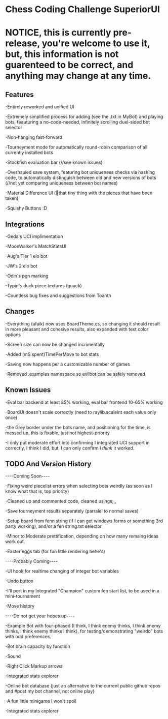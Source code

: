 # Chess Coding Challenge SuperiorUI
# NOTICE, this is currently pre-release, you're welcome to use it, but, this information is not guarenteed to be correct, and anything may change at any time.


## Features
-Entirely reworked and unified UI

-Extremely simplified process for adding (see the .txt in MyBot) and playing bots, feauturing a no-code-needed, infinitely scrolling duel-sided bot selector

-Non-hanging fast-forward

-Tourneyment mode for automatically round-robin comparison of all currently installed bots

-Stockfish evaluation bar (//see known issues)

-Overhauled save system, featuring bot uniqueness checks via hashing code, to automatically distinguish between old and new versions of bots (//not yet comparing uniqueness between bot names)

-Material Difference UI (🤏that tiny thing with the pieces that have been taken)

-Squishy Buttons :D

## Integrations
-Geda's UCI implimentation

-MoonWalker's MatchStatsUI

-Aug's Tier 1 elo bot

-JW's 2 elo bot

-Odin's pgn marking

-Typin's duck piece textures (quack)

-Countless bug fixes and suggestions from Toanth

## Changes
-Everything (afaik) now uses BoardTheme.cs, so changing it should result in more pleasant and cohesive results, also expanded with text color options

-Screen size can now be changed incrimentally

-Added (mS spent)TimePerMove to bot stats

-Saving now happens per a customizable number of games

-Removed .examples namespace so evilbot can be safely removed

## Known Issues
-Eval bar backend at least 85% working, eval bar frontend 10-65% working

-BoardUI doesn't scale correctly (need to raylib.scaleint each value only once)

-the Grey border under the bots name, and positioning for the time, is messed up, this is fixable, just not highest-priority

-I only put moderate effort into confirming I integrated UCI support in correctly, I think I did, but, I can only confirm I *think* it worked.

## TODO And Version History
----Coming Soon----

-Fixing weird piecelist errors when selecting bots weirdly (as soon as I know what that is, top priority)

-Cleaned up and commented code, cleaned usings;,,

-Save tourneyment results seperately (parralel to normal saves)

-Setup board from fenn string (if I can get windows.forms or something 3rd party working), and/or a fen string.txt selector

-Minor to Moderate prettification, depending on how many remaing ideas work out.

-Easter eggs tab (for fun little rendering hehe's)

----Probably Coming----

-UI hook for realtime changing of integer bot variables

-Undo button

-I'll port in my Integrated "Champion" custom fen start list, to be used in a mini-tournament

-Move history

----Do not get your hopes up----

-Example Bot with four-phased (I think, I think enemy thinks, I think enemy thinks, I think enemy thinks I think), for testing/demonstrating "weirdo" bots with odd preferences.

-Bot brain capacity by function

-Sound

-Right Click Markup arrows

-Integrated stats explorer

-Online bot database (just an alternative to the current public github repos and #post my bot channel, not online play)

-A fun little minigame I won't spoil

-Integrated stats explorer
